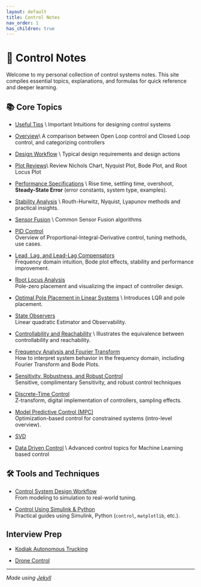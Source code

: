 ```yaml
---
layout: default
title: Control Notes
nav_order: 1
has_children: true
---
```


# 🧠 Control Notes

Welcome to my personal collection of control systems notes. This site compiles essential topics, explanations, and formulas for quick reference and deeper learning.

## 📚 Core Topics

- [Useful Tips](./notes/tips.html) \\
  Important Intuitions for designing control systems

- [Overview](./notes/overview.html)\\
  A comparison between Open Loop control and Closed Loop control, and categorizing controllers

- [Design Workflow](./notes/workflow.html) \\
  Typical design requirements and design actions 

- [Plot Reviews](./notes/important_plots.html)\\
  Review Nichols Chart, Nyquist Plot, Bode Plot, and Root Locus Plot

- [Performance Specifications](./notes/performance_specs.html)  \\
  Rise time, settling time, overshoot, **Steady-State Error** (error constants, system type, examples).

- [Stability Analysis](./notes/stability.html)  \\
  Routh-Hurwitz, Nyquist, Lyapunov methods and practical insights.

- [Sensor Fusion](./notes/senser_fusion.html) \\
  Common Sensor Fusion algorithms

- [PID Control](./notes/pid.html)  
  Overview of Proportional-Integral-Derivative control, tuning methods, use cases.

- [Lead, Lag, and Lead-Lag Compensators](./notes/compensators)  
  Frequency domain intuition, Bode plot effects, stability and performance improvement.

- [Root Locus Analysis](./notes/root-locus.html)  
  Pole-zero placement and visualizing the impact of controller design.

- [Optimal Pole Placement in Linear Systems](./notes/pole_placement) \\
  Introduces LQR and pole placement.

- [State Observers](./notes/state_estim.html)   
  Linear quadratic Estimator and Observability.

- [Controllability and Reachability](./notes/controllability.html)   \\
  Illustrates the equivalence between controllability and reachability.

- [Frequency Analysis and Fourier Transform](./notes/frequency-response.html)  
  How to interpret system behavior in the frequency domain, including Fourier Transform and Bode Plots.

- [Sensitivity, Robustness, and Robust Control](./notes/robust_control.html)  
  Sensitive, complimentary Sensitivity, and robust control techniques

- [Discrete-Time Control](./notes/discrete-control.html)  
  Z-transform, digital implementation of controllers, sampling effects.

- [Model Predictive Control (MPC)](./notes/mpc.html)  
  Optimization-based control for constrained systems (intro-level overview).

- [SVD](./notes/svd.html)

- [Data Driven Control](./notes/data_driven_control.html) \\
  Advanced control topics for Machine Learning based control

## 🛠️ Tools and Techniques

- [Control System Design Workflow](./notes/workflow.html)  
  From modeling to simulation to real-world tuning.

- [Control Using Simulink & Python](./notes/tools.html)  
  Practical guides using Simulink, Python (`control`, `matplotlib`, etc.).

## Interview Prep

- [Kodiak Autonomous Trucking](./interview_prep/kodiak.html)

- [Drone Control](./interview_prep/drone_control.html)

---

*Made using [Jekyll](https://jekyllrb.com/)*
